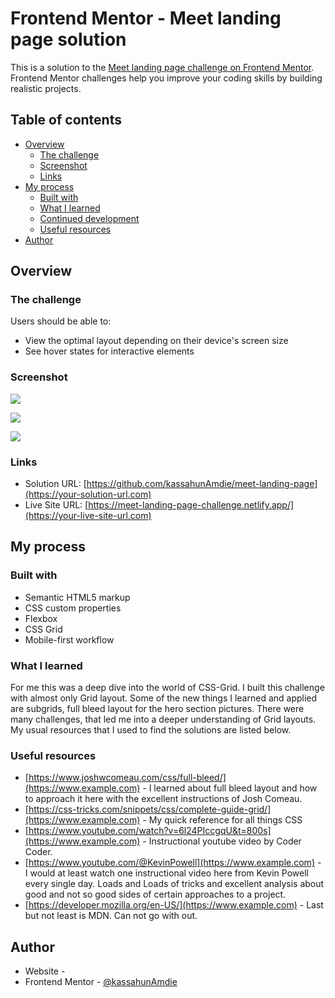 # Frontend Mentor - Meet landing page solution

This is a solution to the [Meet landing page challenge on Frontend Mentor](https://www.frontendmentor.io/challenges/meet-landing-page-rbTDS6OUR). Frontend Mentor challenges help you improve your coding skills by building realistic projects. 

## Table of contents

- [Overview](#overview)
  - [The challenge](#the-challenge)
  - [Screenshot](#screenshot)
  - [Links](#links)
- [My process](#my-process)
  - [Built with](#built-with)
  - [What I learned](#what-i-learned)
  - [Continued development](#continued-development)
  - [Useful resources](#useful-resources)
- [Author](#author)


## Overview

### The challenge

Users should be able to:

- View the optimal layout depending on their device's screen size
- See hover states for interactive elements

### Screenshot

![](./screenshot.jpg)

![](./screenshotTablet.jpg)

![](./screenshotMobile.jpg)

### Links

- Solution URL: [https://github.com/kassahunAmdie/meet-landing-page](https://your-solution-url.com)
- Live Site URL: [https://meet-landing-page-challenge.netlify.app/](https://your-live-site-url.com)

## My process

### Built with

- Semantic HTML5 markup
- CSS custom properties
- Flexbox
- CSS Grid
- Mobile-first workflow


### What I learned

For me this was a deep dive into the world of CSS-Grid. I built this challenge with almost only Grid layout. Some of the new things I learned and applied are subgrids, full bleed layout for the hero section pictures. There were many challenges, that led me into a deeper understanding of Grid layouts. My usual resources that I used to find the solutions are listed below.


### Useful resources

- [https://www.joshwcomeau.com/css/full-bleed/](https://www.example.com) - I learned about full bleed layout and how to approach it here with the excellent instructions of Josh Comeau.
- [https://css-tricks.com/snippets/css/complete-guide-grid/](https://www.example.com) - My quick reference for all things CSS
- [https://www.youtube.com/watch?v=6l24PIccgqU&t=800s](https://www.example.com) - Instructional youtube video by Coder Coder. 
- [https://www.youtube.com/@KevinPowell](https://www.example.com) - I would at least watch one instructional video here from Kevin Powell every single day. Loads and Loads of tricks and excellent analysis about good and not so good sides of certain approaches to a project.
- [https://developer.mozilla.org/en-US/](https://www.example.com) - Last but not least is MDN. Can not go with out. 

## Author

- Website - [](https://www.your-site.com)
- Frontend Mentor - [@kassahunAmdie](https://www.frontendmentor.io/profile/yourusername)




